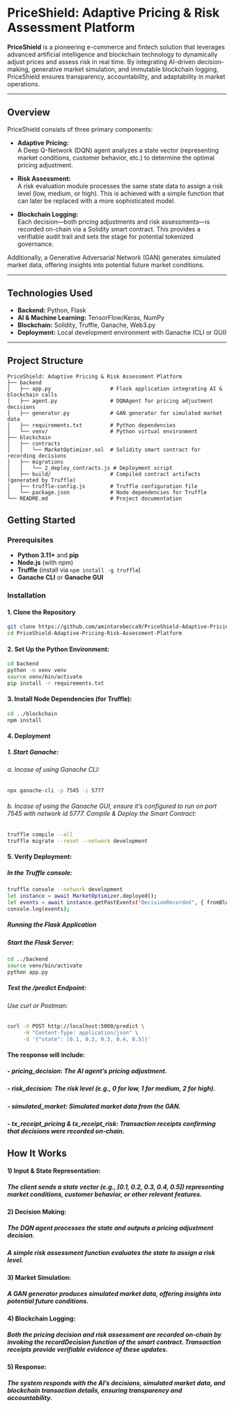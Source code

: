 # PriceShield: Adaptive Pricing & Risk Assessment Platform

**PriceShield** is a pioneering e-commerce and fintech solution that leverages advanced artificial intelligence and blockchain technology to dynamically adjust prices and assess risk in real time. By integrating AI-driven decision-making, generative market simulation, and immutable blockchain logging, PriceShield ensures transparency, accountability, and adaptability in market operations.

---

## Overview

PriceShield consists of three primary components:

- **Adaptive Pricing:**  
  A Deep Q-Network (DQN) agent analyzes a state vector (representing market conditions, customer behavior, etc.) to determine the optimal pricing adjustment.

- **Risk Assessment:**  
  A risk evaluation module processes the same state data to assign a risk level (low, medium, or high). This is achieved with a simple function that can later be replaced with a more sophisticated model.

- **Blockchain Logging:**  
  Each decision—both pricing adjustments and risk assessments—is recorded on-chain via a Solidity smart contract. This provides a verifiable audit trail and sets the stage for potential tokenized governance.

Additionally, a Generative Adversarial Network (GAN) generates simulated market data, offering insights into potential future market conditions.

---

## Technologies Used

- **Backend:** Python, Flask  
- **AI & Machine Learning:** TensorFlow/Keras, NumPy  
- **Blockchain:** Solidity, Truffle, Ganache, Web3.py  
- **Deployment:** Local development environment with Ganache (CLI or GUI)

---

## Project Structure

```plaintext
PriceShield: Adaptive Pricing & Risk Assessment Platform
├── backend
│   ├── app.py                   # Flask application integrating AI & blockchain calls
│   ├── agent.py                 # DQNAgent for pricing adjustment decisions
│   ├── generator.py             # GAN generator for simulated market data
│   ├── requirements.txt         # Python dependencies
│   └── venv/                    # Python virtual environment
├── blockchain
│   ├── contracts
│   │   └── MarketOptimizer.sol  # Solidity smart contract for recording decisions
│   ├── migrations
│   │   └── 2_deploy_contracts.js # Deployment script
│   ├── build/                   # Compiled contract artifacts (generated by Truffle)
│   ├── truffle-config.js        # Truffle configuration file
│   └── package.json             # Node dependencies for Truffle
└── README.md                    # Project documentation

```

## Getting Started

### Prerequisites

- **Python 3.11+** and **pip**
- **Node.js** (with npm)
- **Truffle** (install via `npm install -g truffle`)
- **Ganache CLI** or **Ganache GUI**

### Installation

#### 1. Clone the Repository

```bash
git clone https://github.com/amintarebecca9/PriceShield-Adaptive-Pricing-Risk-Assessment-Platform.git
cd PriceShield-Adaptive-Pricing-Risk-Assessment-Platform
```

#### 2. Set Up the Python Environment:

```bash
cd backend
python -m venv venv
source venv/bin/activate
pip install -r requirements.txt
```

#### 3. Install Node Dependencies (for Truffle):

```bash
cd ../blockchain
npm install
```

#### 4. Deployment
##### 1. Start Ganache:

###### a. Incase of using Ganache CLI:

```bash
npx ganache-cli -p 7545 -i 5777
```

###### b. Incase of using the Ganache GUI, ensure it’s configured to run on port 7545 with network id 5777. Compile & Deploy the Smart Contract:

```bash
truffle compile --all
truffle migrate --reset --network development
```

#### 5. Verify Deployment:

##### In the Truffle console:

```bash
truffle console --network development
let instance = await MarketOptimizer.deployed();
let events = await instance.getPastEvents("DecisionRecorded", { fromBlock: 0, toBlock: 'latest' });
console.log(events);
```

##### Running the Flask Application
##### Start the Flask Server:

```bash
cd ../backend
source venv/bin/activate
python app.py
```

##### Test the /predict Endpoint:

###### Use curl or Postman:

```bash
curl -X POST http://localhost:5000/predict \
     -H "Content-Type: application/json" \
     -d '{"state": [0.1, 0.2, 0.3, 0.4, 0.5]}'
```
#### The response will include:

##### - **pricing_decision:** The AI agent’s pricing adjustment.
##### - **risk_decision:** The risk level (e.g., 0 for low, 1 for medium, 2 for high).
##### - **simulated_market:** Simulated market data from the GAN.
##### - **tx_receipt_pricing & tx_receipt_risk:** Transaction receipts confirming that decisions were recorded on-chain.

## How It Works
#### 1) Input & State Representation:
##### The client sends a state vector (e.g., [0.1, 0.2, 0.3, 0.4, 0.5]) representing market conditions, customer behavior, or other relevant features.

#### 2) Decision Making:
##### The DQN agent processes the state and outputs a pricing adjustment decision.
##### A simple risk assessment function evaluates the state to assign a risk level.

#### 3) Market Simulation:
##### A GAN generator produces simulated market data, offering insights into potential future conditions.

#### 4) Blockchain Logging:
##### Both the pricing decision and risk assessment are recorded on-chain by invoking the recordDecision function of the smart contract. Transaction receipts provide verifiable evidence of these updates.

#### 5) Response:
##### The system responds with the AI’s decisions, simulated market data, and blockchain transaction details, ensuring transparency and accountability.
